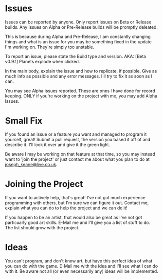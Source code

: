 # Issues
Issues can be reported by anyone. Only report issues on Beta or Release builds. Any issues on Alpha or Pre-Release builds will be promptly deleated.

This is because during Alpha and Pre-Release, I am constantly changing things and what is an issue for you may be something fixed in the update I'm working on. They're simply too unstable.

To report an issue, please state the Build type and version. AKA: [Beta v0.9.1] Planets explode when clicked.

In the main body, explain the issue and how to replicate, if possible. Give as much info as possible and any error messages. I'll try to fix it as soon as I can.

You may see Alpha issues reported. These are ones I have done for record keeping. ONLY if you're working on the project with me, you may add Alpha issues.

# Small Fix
If you found an issue or a feature you want and managed to program it yourself, great! Submit a pull request, the version you based it off of and describe it. I'll look it over and give it the green light.

Be aware I may be working on that feature at that time, so you may instead want to 'join the project' or just contact me about what you plan to do at joseph_keane@live.co.uk.

# Joining the Project
If you want to actively help, that's great! I've not got much experience programming with others, but I'm sure we can figure it out. Contact me, explain what you can do to help the project and we can do it!

If you happen to be an artist, that would also be great as I've not got particuarly good art skills. E-Mail me and I'll give you a list of stuff to do. The list should grow with the project.

# Ideas
You can't program, and don't know art, but have this perfect idea of what you can do with the game. E-Mail me with the idea and I'll see what I can do with it. Be aware not all (or even necessarily any) ideas will be implemented.
